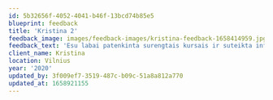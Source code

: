 ```yaml
---
id: 5b32656f-4052-4041-b46f-13bcd74b85e5
blueprint: feedback
title: 'Kristina 2'
feedback_image: images/feedback-images/kristina-feedback-1658414959.jpg
feedback_text: 'Esu labai patenkinta surengtais kursais ir suteikta informacija. Ji yra naudinga tiek šios srities specialistams pasitobulinti savo žinias, tiek žmonėms savarankiškai kuriantiems savo svajonių namus🙂'
client_name: Kristina
location: Vilnius
year: '2020'
updated_by: 3f009ef7-3519-487c-b09c-51a8a812a770
updated_at: 1658921155
---
```

